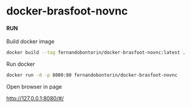# docker-brasfoot-novnc

#### RUN

Build docker image
```sh
docker build --tag fernandobontorin/docker-brasfoot-novnc:latest .
```

Run docker
```sh
docker run -d -p 8080:80 fernandobontorin/docker-brasfoot-novnc
```
Open browser in page

http://127.0.0.1:8080/#/